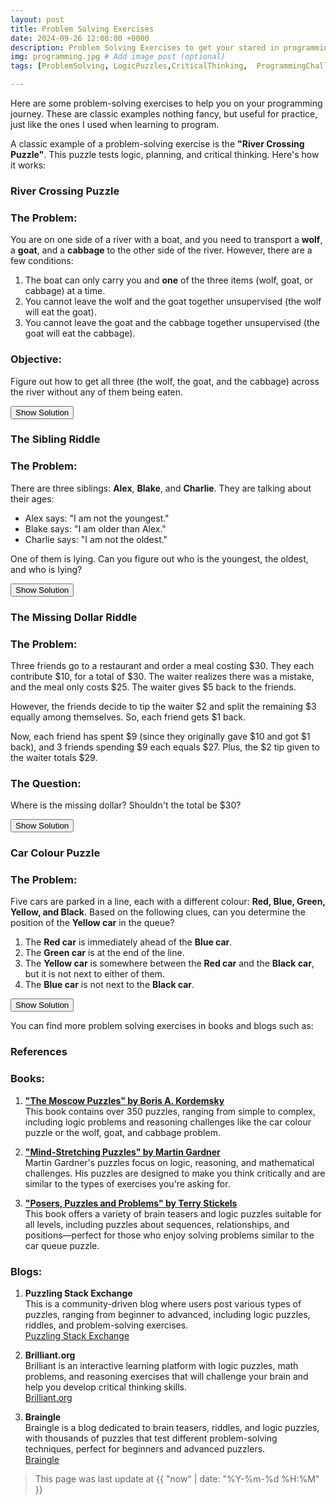 ```yaml
---
layout: post
title: Problem Solving Exercises
date: 2024-09-26 12:00:00 +0000
description: Problem Solving Exercises to get your stared in programming. Explore classic problem-solving exercises and riddles to sharpen your programming and critical thinking skills. From the River Crossing Puzzle to logic challenges like the Sibling Riddle and Car Colour Puzzle, these examples help improve planning, deduction, and reasoning. Ideal for both beginners and seasoned puzzle enthusiasts, discover solutions that teach you to think ahead, identify contradictions, and break down problems logically. # Add post description (optional)
img: programming.jpg # Add image post (optional)
tags: [ProblemSolving, LogicPuzzles,CriticalThinking,  ProgrammingChallenges, BrainTeasers] # add tag

---
```


Here are some problem-solving exercises to help you on your programming journey. These are classic examples nothing fancy, but useful for practice, just like the ones I used when learning to program.

A classic example of a problem-solving exercise is the **"River Crossing Puzzle"**. This puzzle tests logic, planning, and critical thinking. Here's how it works:

### River Crossing Puzzle

### The Problem:
You are on one side of a river with a boat, and you need to transport a **wolf**, a **goat**, and a **cabbage** to the other side of the river. However, there are a few conditions:

1. The boat can only carry you and **one** of the three items (wolf, goat, or cabbage) at a time.
2. You cannot leave the wolf and the goat together unsupervised (the wolf will eat the goat).
3. You cannot leave the goat and the cabbage together unsupervised (the goat will eat the cabbage).

### Objective:
Figure out how to get all three (the wolf, the goat, and the cabbage) across the river without any of them being eaten.

<div id="collapsible-content1" style="display: none;">
  <h3>Solution Process:</h3>
  <p>Here is a step-by-step solution:</p>
  <ol>
    <li><strong>Step 1</strong>: Take the <strong>goat</strong> across the river and leave it on the other side.</li>
    <li><strong>Step 2</strong>: Go back alone to the starting side.</li>
    <li><strong>Step 3</strong>: Take the <strong>wolf</strong> across the river.</li>
    <li><strong>Step 4</strong>: Bring the <strong>goat</strong> back to the starting side.</li>
    <li><strong>Step 5</strong>: Take the <strong>cabbage</strong> across the river.</li>
    <li><strong>Step 6</strong>: Go back alone to the starting side.</li>
    <li><strong>Step 7</strong>: Take the <strong>goat</strong> across the river again.</li>
  </ol>
  <p>At the end of these steps, all three (the wolf, goat, and cabbage) are safely on the other side of the river.</p>

  <h3>Takeaway:</h3>
  <p>This exercise teaches you to think ahead and understand the consequences of each action, emphasizing the importance of careful planning in problem-solving.</p>
</div>
<button id="toggle-button1" onclick="toggleContent('collapsible-content1','toggle-button1')">Show Solution</button>


### The Sibling Riddle

### The Problem:
There are three siblings: **Alex**, **Blake**, and **Charlie**. They are talking about their ages:
- Alex says: "I am not the youngest."
- Blake says: "I am older than Alex."
- Charlie says: "I am not the oldest."

One of them is lying. Can you figure out who is the youngest, the oldest, and who is lying?

<div id="collapsible-content2" style="display: none;">
  <h3>Solution:</h3>
  <ol>
    <li>If Alex were the youngest, then Alex's statement ("I am not the youngest") would be a lie. So, Alex <strong>cannot</strong> be the youngest.</li>
    <li>If Blake's statement ("I am older than Alex") were true, then Alex must be younger than Blake.</li>
    <li>If Charlie were the oldest, then Charlie's statement ("I am not the oldest") would be a lie. So, Charlie <strong>cannot</strong> be the oldest.</li>
  </ol>
  
  <p>Based on these deductions:</p>
  <ul>
    <li>Alex is not the youngest.</li>
    <li>Blake is older than Alex.</li>
    <li>Charlie is not the oldest.</li>
  </ul>

  <p>So, Blake is the oldest, Alex is the middle child, and Charlie is the youngest. <strong>Charlie</strong> is the one lying.</p>

  <p>This riddle involves logical deduction based on conflicting statements.</p>

  <h3>Takeaway:</h3>
  <p>This puzzle emphasizes the value of logical deduction by examining statements for contradictions. It teaches the importance of eliminating impossibilities to reveal the correct answer.</p>
</div>
<button id="toggle-button2" onclick="toggleContent('collapsible-content2','toggle-button2')">Show Solution</button>


### The Missing Dollar Riddle

### The Problem:
Three friends go to a restaurant and order a meal costing $30. They each contribute $10, for a total of $30. The waiter realizes there was a mistake, and the meal only costs $25. The waiter gives $5 back to the friends. 

However, the friends decide to tip the waiter $2 and split the remaining $3 equally among themselves. So, each friend gets $1 back. 

Now, each friend has spent $9 (since they originally gave $10 and got $1 back), and 3 friends spending $9 each equals $27. Plus, the $2 tip given to the waiter totals $29. 

### The Question:
Where is the missing dollar? Shouldn't the total be $30?

<div id="collapsible-dollar-riddle-solution" style="display: none;">
  <h3>Solution:</h3>
  <p>There’s no missing dollar! The confusion arises because of a misinterpretation of the problem. The $27 already includes the $2 tip (so $25 for the meal + $2 tip). You shouldn’t add the tip again; the remaining $3 went back to the friends. This riddle is a good exercise in logical thinking and identifying where errors in reasoning occur.</p>

  <h3>Takeaway:</h3>
  <p>This riddle teaches how easy it is to make mistakes with basic arithmetic when totals and sub-totals are misinterpreted. It highlights the importance of breaking problems down correctly to avoid logical fallacies.</p>
</div>
<button id="toggle-button3" onclick="toggleContent('collapsible-dollar-riddle-solution','toggle-button3')">Show Solution</button>


### Car Colour Puzzle

### The Problem:
Five cars are parked in a line, each with a different colour: **Red, Blue, Green, Yellow, and Black**. Based on the following clues, can you determine the position of the **Yellow car** in the queue?

1. The **Red car** is immediately ahead of the **Blue car**.
2. The **Green car** is at the end of the line.
3. The **Yellow car** is somewhere between the **Red car** and the **Black car**, but it is not next to either of them.
4. The **Blue car** is not next to the **Black car**.

<div id="collapsible-solution-car" style="display: none;">
  <h3>Solution:</h3>
  <p>Let’s work through the clues step by step:</p>
  <ol>
    <li>From clue (2), the <strong>Green car</strong> is in position 5 (the last position).</li>
    <li>From clue (1), the <strong>Red car</strong> is immediately ahead of the <strong>Blue car</strong>. So, the <strong>Red car</strong> must be in position 1, and the <strong>Blue car</strong> must be in position 2.</li>
    <li>From clue (4), the <strong>Blue car</strong> is not next to the <strong>Black car</strong>, so the <strong>Black car</strong> cannot be in position 3.</li>
    <li>From clue (3), the <strong>Yellow car</strong> is somewhere between the <strong>Red car</strong> and the <strong>Black car</strong>. Since the <strong>Red car</strong> is in position 1 and the <strong>Black car</strong> cannot be in position 3, the <strong>Black car</strong> must be in position 4, and the <strong>Yellow car</strong> must be in position 3.</li>
  </ol>

  <p>Thus, the <strong>Yellow car</strong> is in position 3. The final order is:</p>
  <ol>
    <li><strong>Red</strong></li>
    <li><strong>Blue</strong></li>
    <li><strong>Yellow</strong></li>
    <li><strong>Black</strong></li>
    <li><strong>Green</strong></li>
  </ol>

  <p>This puzzle is a good exercise in logic and deduction!</p>

  <h3>Takeaway:</h3>
  <p>This puzzle highlights the need to methodically apply clues to narrow down possibilities. It demonstrates how complex problems can be solved through logical deduction and careful reasoning.</p>
</div>
<button id="toggle-button4" onclick="toggleContent('collapsible-solution-car','toggle-button4')">Show Solution</button>


You can find more problem solving exercises in books and blogs such as:

### References

### Books:
1. [**"The Moscow Puzzles" by Boris A. Kordemsky**](https://www.amazon.co.uk/Boris-Kordemsky-Puzzles-Mathematical-Recreations/dp/B00HTJMZ58/ref=sr_1_1?crid=3L9G58Y8ZYGHT&dib=eyJ2IjoiMSJ9.6xbkzhB93iVBVDOuFgNdpdYftYLFDCBH52mnQxvZ3yQBeaFKP8ne6RTvtpz53W25.PGl_sEcfvh1NG2laonb6NyqoEU8huyDtXK7P_ngQOcA&dib_tag=se&keywords=The+Moscow+Puzzles%E2%80%9D+by+Boris+A.+Kordemsky&nsdOptOutParam=true&qid=1729100821&sprefix=the+moscow+puzzles+by+boris+a.+kordemsky%2Caps%2C79&sr=8-1)  
   This book contains over 350 puzzles, ranging from simple to complex, including logic problems and reasoning challenges like the car colour puzzle or the wolf, goat, and cabbage problem.
   
   
2. [**"Mind-Stretching Puzzles" by Martin Gardner**](https://www.amazon.co.uk/Entertaining-Mathematical-Puzzles-Dover-Recreational/dp/0486252116/ref=sr_1_1?crid=JP960EH7SOJT&dib=eyJ2IjoiMSJ9.zmGMxAyobIj-aH5ahjcZQzSZtDuqJ-pvv_7jS9okh1zLx3bEKQqdlNiYNOB_Rjct9jpTBqQqqFVbnUou6KnM9PqW_nJ3SG99vgYueNEUz1I.f5_RchzPFAm8-FnxN3ZaG3pjfR6H9EeJu_Kl5zlG7J8&dib_tag=se&keywords=Mind-Stretching+Puzzles%22+by+Martin+Gardner&nsdOptOutParam=true&qid=1729101027&sprefix=mind-stretching+puzzles+by+martin+gardner%2Caps%2C60&sr=8-1)  
   Martin Gardner's puzzles focus on logic, reasoning, and mathematical challenges. His puzzles are designed to make you think critically and are similar to the types of exercises you're asking for.

3. [**"Posers, Puzzles and Problems" by Terry Stickels**](https://www.amazon.co.uk/Mind-Bending-Puzzles-Provocative-Posers/dp/0764910264)  
   This book offers a variety of brain teasers and logic puzzles suitable for all levels, including puzzles about sequences, relationships, and positions—perfect for those who enjoy solving problems similar to the car queue puzzle.

### Blogs:
1. **Puzzling Stack Exchange**  
   This is a community-driven blog where users post various types of puzzles, ranging from beginner to advanced, including logic puzzles, riddles, and problem-solving exercises.  
   [Puzzling Stack Exchange](https://puzzling.stackexchange.com)

2. **Brilliant.org**  
   Brilliant is an interactive learning platform with logic puzzles, math problems, and reasoning exercises that will challenge your brain and help you develop critical thinking skills.  
   [Brilliant.org](https://brilliant.org)

3. **Braingle**  
   Braingle is a blog dedicated to brain teasers, riddles, and logic puzzles, with thousands of puzzles that test different problem-solving techniques, perfect for beginners and advanced puzzlers.  
   [Braingle](http://braingle.com) 




>This page was last update at {{ "now" | date: "%Y-%m-%d %H:%M" }} 


